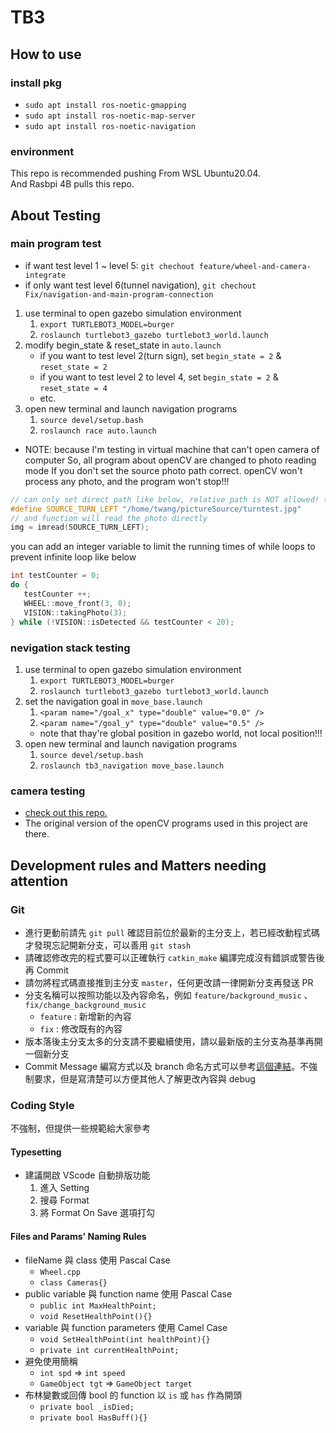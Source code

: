# TB3

## How to use

### install pkg
 - `sudo apt install ros-noetic-gmapping`
 - `sudo apt install ros-noetic-map-server`
 - `sudo apt install ros-noetic-navigation`

### environment
This repo is recommended pushing From WSL Ubuntu20.04.  
And Rasbpi 4B pulls this repo.

## About Testing

### main program test
- if want test level 1 ~ level 5: `git chechout feature/wheel-and-camera-integrate`
- if only want test level 6(tunnel navigation), `git chechout Fix/navigation-and-main-program-connection`
1. use terminal to open gazebo simulation environment
   1. `export TURTLEBOT3_MODEL=burger`
   2. `roslaunch turtlebot3_gazebo turtlebot3_world.launch`
2. modify begin_state & reset_state in `auto.launch`
   - if you want to test level 2(turn sign), set `begin_state = 2` & `reset_state = 2`
   - if you want to test level 2 to level 4, set `begin_state = 2` & `reset_state = 4`
   - etc.
3. open new terminal and launch navigation programs
   1. `source devel/setup.bash`
   2. `roslaunch race auto.launch`
- NOTE:
because I'm testing in virtual machine that can't open camera of computer
So, all program about openCV are changed to photo reading mode
If you don't set the source photo path correct. openCV won't process any photo, and the program won't stop!!!
```cpp
// can only set direct path like below, relative path is NOT allowed! (IDK why, maybe a bug)
#define SOURCE_TURN_LEFT "/home/twang/pictureSource/turntest.jpg"
// and function will read the photo directly
img = imread(SOURCE_TURN_LEFT);
```
you can add an integer variable to limit the running times of while loops to prevent infinite loop like below
```cpp
int testCounter = 0;
do {
   testCounter ++;
   WHEEL::move_front(3, 0);
   VISION::takingPhoto(3);
} while (!VISION::isDetected && testCounter < 20);
```

### nevigation stack testing
1. use terminal to open gazebo simulation environment
   1. `export TURTLEBOT3_MODEL=burger`
   2. `roslaunch turtlebot3_gazebo turtlebot3_world.launch`
2. set the navigation goal in `move_base.launch`
   1. `<param name="/goal_x" type="double" value="0.0" />`
   2. `<param name="/goal_y" type="double" value="0.5" />`
   - note that thay're global position in gazebo world, not local position!!!
3. open new terminal and launch navigation programs
   1. `source devel/setup.bash`
   2. `roslaunch tb3_navigation move_base.launch`

### camera testing
- [check out this repo.](https://github.com/wang-hsiu-cheng/openCV)
- The original version of the openCV programs used in this project are there.

## Development rules and Matters needing attention

### Git
 - 進行更動前請先 `git pull` 確認目前位於最新的主分支上，若已經改動程式碼才發現忘記開新分支，可以善用 `git stash`
 - 請確認修改完的程式要可以正確執行 `catkin_make` 編譯完成沒有錯誤或警告後再 Commit
 - 請勿將程式碼直接推到主分支 `master`，任何更改請一律開新分支再發送 PR
 - 分支名稱可以按照功能以及內容命名，例如 `feature/background_music` 、 `fix/change_background_music`
   - `feature` : 新增新的內容
   - `fix` : 修改既有的內容
 - 版本落後主分支太多的分支請不要繼續使用，請以最新版的主分支為基準再開一個新分支
 - Commit Message 編寫方式以及 branch 命名方式可以參考[這個連結](https://hackmd.io/@immortalmice/S1FafvL6U)。不強制要求，但是寫清楚可以方便其他人了解更改內容與 debug

### Coding Style
不強制，但提供一些規範給大家參考

#### Typesetting
  - 建議開啟 VScode 自動排版功能
    1. 進入 Setting
    2. 搜尋 Format
    3. 將 Format On Save 選項打勾

#### Files and Params' Naming Rules
 - fileName 與 class 使用 Pascal Case
   - `Wheel.cpp`
   - `class Cameras{}`
 - public variable 與 function name 使用 Pascal Case
   - `public int MaxHealthPoint;`
   - `void ResetHealthPoint(){}`
 - variable 與 function parameters 使用 Camel Case
   - `void SetHealthPoint(int healthPoint){}`
   - `private int currentHealthPoint;`
 - 避免使用簡稱
   - `int spd` => `int speed`
   - `GameObject tgt` => `GameObject target`
 - 布林變數或回傳 bool 的 function 以 `is` 或 `has` 作為開頭
   - `private bool _isDied;`
   - `private bool HasBuff(){}`

